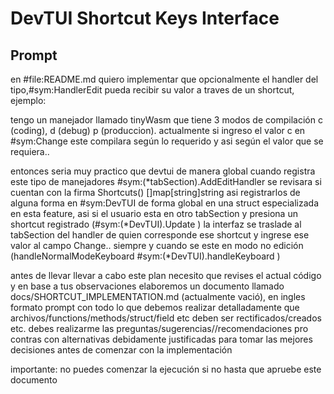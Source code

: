 # DevTUI Shortcut Keys Interface

## Prompt
en #file:README.md quiero implementar que opcionalmente el handler del tipo,#sym:HandlerEdit pueda recibir su valor a traves de un shortcut, ejemplo: 

tengo un manejador llamado tinyWasm que tiene 3 modos de compilación c (coding), d (debug) p (produccion). actualmente si ingreso el valor c en #sym:Change este compilara según lo requerido y asi según el valor que se requiera.. 

entonces seria muy practico que devtui de manera global cuando registra este tipo de manejadores #sym:(*tabSection).AddEditHandler se revisara si cuentan con la firma Shortcuts() []map[string]string asi registrarlos de alguna forma en #sym:DevTUI de forma global en una struct especializada en esta feature, asi si el usuario esta en otro tabSection y presiona un shortcut registrado (#sym:(*DevTUI).Update ) la interfaz se traslade al tabSection del handler de quien corresponde ese shortcut y ingrese ese valor al campo Change.. siempre y cuando se este en modo no edición (handleNormalModeKeyboard #sym:(*DevTUI).handleKeyboard )

antes de llevar llevar a cabo este plan necesito que revises el actual código y en base a tus observaciones elaboremos un documento llamado docs/SHORTCUT_IMPLEMENTATION.md (actualmente vació), en ingles formato prompt con todo lo que debemos realizar detalladamente que archivos/functions/methods/struct/field etc deben ser rectificados/creados etc. debes realizarme las preguntas/sugerencias//recomendaciones pro contras con alternativas debidamente justificadas para tomar las mejores decisiones antes de comenzar con la implementación  

importante: no puedes comenzar la ejecución si no hasta que apruebe este documento
